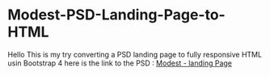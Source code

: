 # Modest-PSD-Landing-Page-to-HTML
Hello
This is my try converting a PSD landing page to fully responsive HTML usin Bootstrap 4
here is the link to the PSD : [Modest - landing Page](https://graphicburger.com/modest-psd-landing-page/)
